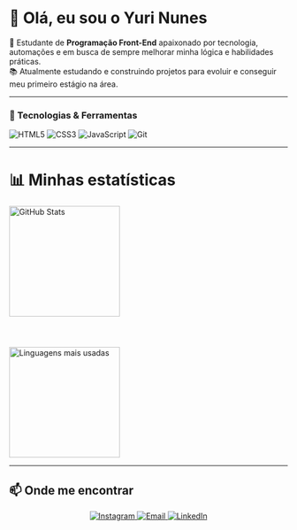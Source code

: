 
# 👋 Olá, eu sou o Yuri Nunes  

🚀 Estudante de **Programação Front-End** apaixonado por tecnologia, automações e em busca de sempre melhorar minha lógica e habilidades práticas.  
📚 Atualmente estudando e construindo projetos para evoluir e conseguir meu primeiro estágio na área.  

---

### 🚀 Tecnologias & Ferramentas

<p align="left">
  <img src="https://img.shields.io/badge/HTML5-E34F26?style=for-the-badge&logo=html5&logoColor=fff" alt="HTML5"/>
  <img src="https://img.shields.io/badge/CSS3-1572B6?style=for-the-badge&logo=css3&logoColor=fff" alt="CSS3"/>
  <img src="https://img.shields.io/badge/JavaScript-F7DF1E?style=for-the-badge&logo=javascript&logoColor=000" alt="JavaScript"/>
  <img src="https://img.shields.io/badge/Git-F05032?style=for-the-badge&logo=git&logoColor=fff" alt="Git"/>
</p>

---
# 📊 Minhas estatísticas 

<p>
  <img 
    alt="GitHub Stats" 
    height="200" 
    style="padding-bottom: 10px;" 
    src="https://github-readme-stats.vercel.app/api?username=YuriNunes&show_icons=true&theme=tokyonight&include_all_commits=true&locale=pt-br" 
  />
</p>

<br>

<p>
  <img 
    alt="Linguagens mais usadas" 
    height="200" 
    src="https://github-readme-stats.vercel.app/api/top-langs/?username=YuriNunes&theme=tokyonight&layout=compact&custom_title=Tecnologias&langs_count=9" 
  />
</p>

---

## 📫 Onde me encontrar

<p align="center">
  <a href="https://www.instagram.com/nunes_yrs/" target="_blank">
    <img src="https://img.shields.io/badge/Instagram-E4405F?style=for-the-badge&logo=instagram&logoColor=fff" alt="Instagram"/>
  </a>

  <a href="mailto:yurienunes@gmail.com">
    <img src="https://img.shields.io/badge/Email-D14836?style=for-the-badge&logo=gmail&logoColor=fff" alt="Email"/>
  </a>

  <a href="https://www.linkedin.com/in/yuri-nunes-802b03355/" target="_blank">
    <img src="https://img.shields.io/badge/LinkedIn-0A66C2?style=for-the-badge&logo=linkedin&logoColor=fff" alt="LinkedIn"/>
  </a>
 
</p>





